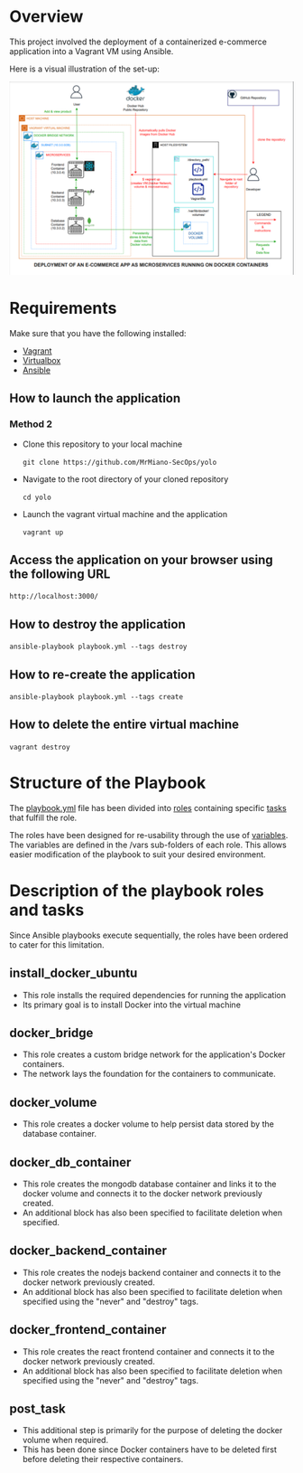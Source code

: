 # Overview
This project involved the deployment of a containerized e-commerce application into a Vagrant VM using Ansible.

Here is a visual illustration of the set-up:

![Diagram](E_comm_Architecture_Vagrant.png)

# Requirements
Make sure that you have the following installed:
- [Vagrant](https://developer.hashicorp.com/vagrant/tutorials/getting-started/getting-started-install)
- [Virtualbox](https://docs.oracle.com/en/virtualization/virtualbox/7.0/user/installation.html#installation)
- [Ansible](https://docs.ansible.com/ansible/2.9/installation_guide/intro_installation.html)

## How to launch the application 

### Method 2
- Clone this repository to your local machine

  `git clone https://github.com/MrMiano-SecOps/yolo`

- Navigate to the root directory of your cloned repository

  `cd yolo`

- Launch the vagrant virtual machine and the application

  `vagrant up`

## Access the application on your browser using the following URL
 `http://localhost:3000/`

## How to destroy the application
 `ansible-playbook playbook.yml --tags destroy`

## How to re-create the application
 `ansible-playbook playbook.yml --tags create`

## How to delete the entire virtual machine
 `vagrant destroy`

# Structure of the Playbook
The [playbook.yml](https://github.com/MrMiano-SecOps/yolo/blob/master/playbook.yml) file
has been divided into [roles](https://docs.ansible.com/ansible/latest/playbook_guide/playbooks_reuse_roles.html) containing specific [tasks](https://www.digitalocean.com/community/tutorials/how-to-define-tasks-in-ansible-playbooks) that fulfill the role.

The roles have been designed for re-usability through the use of [variables](https://docs.ansible.com/ansible/latest/playbook_guide/playbooks_variables.html). The variables are defined in the /vars sub-folders of each role. This allows easier modification of the playbook to suit your desired environment.

# Description of the playbook roles and tasks
Since Ansible playbooks execute sequentially, the roles have been ordered to cater for this
limitation.
## install_docker_ubuntu
- This role installs the required dependencies for running the application
- Its primary goal is to install Docker into the virtual machine

##  docker_bridge
- This role creates a custom bridge network for the application's Docker containers.
- The network lays the foundation for the containers to communicate.

##  docker_volume
- This role creates a docker volume to help persist data stored by the database container.

##  docker_db_container
- This role creates the mongodb database container and links it to the docker volume and
  connects it to the docker network previously created.
- An additional block has also been specified to facilitate deletion when specified.

##  docker_backend_container
- This role creates the nodejs backend container and connects it to the docker network
  previously created.
- An additional block has also been specified to facilitate deletion when specified using
  the "never" and "destroy" tags.

## docker_frontend_container
- This role creates the react frontend container and connects it to the docker network
  previously created.
- An additional block has also been specified to facilitate deletion when specified using
  the "never" and "destroy" tags.

## post_task
- This additional step is primarily for the purpose of deleting the docker volume when
  required.
- This has been done since Docker containers have to be deleted first before deleting their
  respective containers.